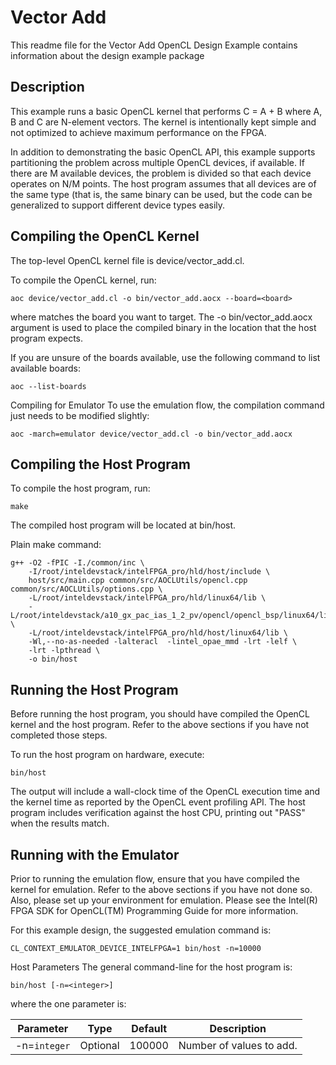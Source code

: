 # Vector Add
This readme file for the Vector Add OpenCL Design Example contains information about the design example package


## Description
This example runs a basic OpenCL kernel that performs C = A + B where A, B and C are N-element vectors. The kernel is intentionally kept simple and not optimized to achieve maximum performance on the FPGA.

In addition to demonstrating the basic OpenCL API, this example supports partitioning the problem across multiple OpenCL devices, if available. If there are M available devices, the problem is divided so that each device operates on N/M points. The host program assumes that all devices are of the same type (that is, the same binary can be used, but the code can be generalized to support different device types easily.

## Compiling the OpenCL Kernel
The top-level OpenCL kernel file is device/vector_add.cl.

To compile the OpenCL kernel, run:
```
aoc device/vector_add.cl -o bin/vector_add.aocx --board=<board>
```
where <board> matches the board you want to target. The -o bin/vector_add.aocx argument is used to place the compiled binary in the location that the host program expects.

If you are unsure of the boards available, use the following command to list available boards:
```
aoc --list-boards
```

Compiling for Emulator
To use the emulation flow, the compilation command just needs to be modified slightly:
```
aoc -march=emulator device/vector_add.cl -o bin/vector_add.aocx
```

## Compiling the Host Program
To compile the host program, run:
```
make
```

The compiled host program will be located at bin/host.

Plain make command:
```
g++ -O2 -fPIC -I./common/inc \
    -I/root/inteldevstack/intelFPGA_pro/hld/host/include \
    host/src/main.cpp common/src/AOCLUtils/opencl.cpp common/src/AOCLUtils/options.cpp \
    -L/root/inteldevstack/intelFPGA_pro/hld/linux64/lib \
    -L/root/inteldevstack/a10_gx_pac_ias_1_2_pv/opencl/opencl_bsp/linux64/lib \
    -L/root/inteldevstack/intelFPGA_pro/hld/host/linux64/lib \
    -Wl,--no-as-needed -lalteracl  -lintel_opae_mmd -lrt -lelf \
    -lrt -lpthread \
	-o bin/host
```

## Running the Host Program
Before running the host program, you should have compiled the OpenCL kernel and the host program. Refer to the above sections if you have not completed those steps.

To run the host program on hardware, execute:
```
bin/host
```

The output will include a wall-clock time of the OpenCL execution time and the kernel time as reported by the OpenCL event profiling API. The host program includes verification against the host CPU, printing out "PASS" when the results match.

## Running with the Emulator
Prior to running the emulation flow, ensure that you have compiled the kernel for emulation. Refer to the above sections if you have not done so. Also, please set up your environment for emulation. Please see the Intel(R) FPGA SDK for OpenCL(TM) Programming Guide for more information.

For this example design, the suggested emulation command is:
```
CL_CONTEXT_EMULATOR_DEVICE_INTELFPGA=1 bin/host -n=10000
```

Host Parameters
The general command-line for the host program is:
```
bin/host [-n=<integer>]
```

where the one parameter is:

Parameter|Type|Default|Description
|---|---|---|---|
-n=`integer`|Optional|100000|Number of values to add.